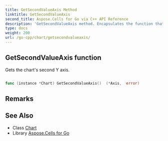 ```yaml
---
title: GetSecondValueAxis Method 
linktitle: GetSecondValueAxis
second_title: Aspose.Cells for Go via C++ API Reference
description: 'GetSecondValueAxis method. Encapsulates the function that represents getsecondvalueaxis in Go.'
type: docs
weight: 200
url: /go-cpp/chart/getsecondvalueaxis/
---
```


## GetSecondValueAxis function

Gets the chart's second Y axis.

```go

func (instance *Chart) GetSecondValueAxis()  (*Axis,  error) 

```

## Remarks


## See Also

* Class [Chart](../)
* Library [Aspose.Cells for Go](../../)
